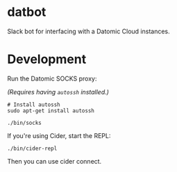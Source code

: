 # datbot

Slack bot for interfacing with a Datomic Cloud instances.

# Development

Run the Datomic SOCKS proxy:

_(Requires having `autossh` installed.)_

```
# Install autossh
sudo apt-get install autossh

./bin/socks
```

If you're using Cider, start the REPL:

```
./bin/cider-repl
```

Then you can use cider connect.
